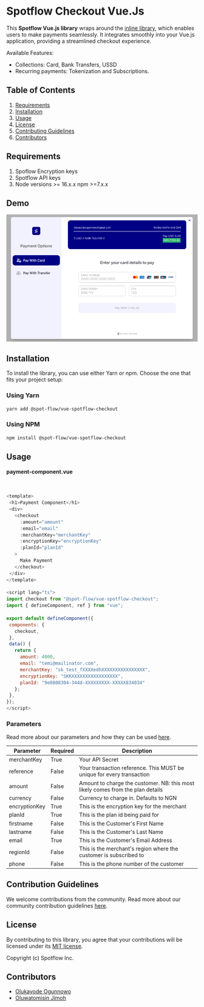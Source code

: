 
# Spotflow Checkout Vue.Js

This **Spotflow Vue.js library** wraps around the [inline library](https://github.com/Spotflow-One/spotflow-checkout-inline), which enables users to make payments seamlessly.
It integrates smoothly into your Vue.js application, providing a streamlined checkout experience.

Available Features:

- Collections: Card, Bank Transfers, USSD
- Recurring payments: Tokenization and Subscriptions.

## Table of Contents

1. [Requirements](#requirements)
2. [Installation](#installation)
3. [Usage](#usage)
4. [License](#license)
5. [Contributing Guidelines](#contribting-guidelines)
6. [Contributors](#contributors)

## Requirements

1. Spoflow Encryption keys
2. Spotflow API keys
3. Node versions >= 16.x.x npm >=7.x.x

## Demo

![Alt text](./demo-image.png "a title")

## Installation

To install the library, you can use either Yarn or npm. Choose the one that fits your project setup:

### Using Yarn

```bash
yarn add @spot-flow/vue-spotflow-checkout
 ```

### Using NPM

```bash
npm install @spot-flow/vue-spotflow-checkout
 ```

## Usage


**payment-component.vue**

 ```javascript


<template>
  <h1>Payment Component</h1>
  <div>
    <checkout 
      :amount="amount" 
      :email="email" 
      :merchantKey="merchantKey" 
      :encryptionKey="encryptionKey" 
      :planId="planId"
    >
      Make Payment
    </checkout>
  </div>
</template>

 <script lang="ts">
import checkout from "@spot-flow/vue-spotflow-checkout";
import { defineComponent, ref } from "vue";

export default defineComponent({
  components: {
    checkout,
  },
  data() {
    return {
      amount: 4000, 
      email: "temi@mailinator.com", 
      merchantKey: "sk_test_fXXXXedhXXXXXXXXXXXXXXXX",
      encryptionKey: "SKKXXXXXXXXXXXXXXXXX", 
      planId: "9e0808304-344d-XXXXXXXXX-XXXXX834034"
    };
  },
});
</script> 
 ```

### Parameters

Read more about our parameters and how they can be used [here](https://docs.spotflow.one/Developer%20Tools/inline-js).

| Parameter           | Required |Description     |
| ------------------- | ----------------- | ---------------------------------------------------------------------------------------------------------------------------------------------------------------------------------------------------------------------------------------------- |
| merchantKey         | True              | Your API Secret |
| reference           | False             | Your transaction reference. This MUST be unique for every transaction  |
| amount              | False              | Amount to charge the customer. NB: this most likely comes from the plan details    |
| currency            | False             | Currency to charge in. Defaults to NGN                 |
| encryptionKey       | True               | This is the encryption key for the merchant |
| planId   | True | This is the plan id being paid for  |
| firstname | False | This is the Customer's First Name |
| lastname | False | This is the Customer's Last Name |
| email | True | This is the Customer's Email Address |
| regionId | False | This is the merchant's region where the customer is subscribed to |
| phone | False | This is the phone number of the customer |

## Contribution Guidelines

We welcome contributions from the community. Read more about our community contribution guidelines [here](/CONTRIBUTION.md).

## License

By contributing to this library, you agree that your contributions will be licensed under its [MIT license](/LICENSE).

Copyright (c) Spotflow Inc.

## Contributors

- [Olukayode Ogunnowo](http://github.com/dansagam)
- [Oluwatomisin Jimoh](https://github.com/ekiira)

